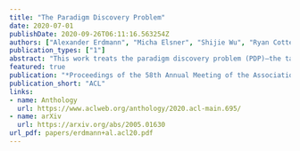 ```yaml
---
title: "The Paradigm Discovery Problem"
date: 2020-07-01
publishDate: 2020-09-26T06:11:16.563254Z
authors: ["Alexander Erdmann", "Micha Elsner", "Shijie Wu", "Ryan Cotterell", "Nizar Habash"]
publication_types: ["1"]
abstract: "This work treats the paradigm discovery problem (PDP)—the task of learning an inflectional morphological system from unannotated sentences. We formalize the PDP and develop evaluation metrics for judging systems. Using currently available resources, we construct datasets for the task. We also devise a heuristic benchmark for the PDP and report empirical results on five diverse languages. Our benchmark system first makes use of word embeddings and string similarity to cluster forms by cell and by paradigm. Then, we bootstrap a neural transducer on top of the clustered data to predict words to realize the empty paradigm slots. An error analysis of our system suggests clustering by cell across different inflection classes is the most pressing challenge for future work. Our code and data are available at https://github.com/alexerdmann/ParadigmDiscovery."
featured: true
publication: "*Proceedings of the 58th Annual Meeting of the Association for Computational Linguistics*"
publication_short: "ACL"
links:
- name: Anthology
  url: https://www.aclweb.org/anthology/2020.acl-main.695/
- name: arXiv
  url: https://arxiv.org/abs/2005.01630
url_pdf: papers/erdmann+al.acl20.pdf
---
```


